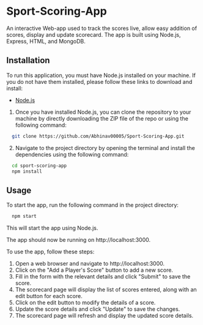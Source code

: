 # Sport-Scoring-App
An interactive Web-app used to track the scores live, allow easy addition of scores, display and update scorecard. The app is built using Node.js, Express, HTML, and MongoDB.

## Installation
To run this application, you must have Node.js installed on your machine. If you do not have them installed, please follow these links to download and install:

* [Node.js](https://nodejs.org/en/)

1. Once you have installed Node.js, you can clone the repository to your machine by directly downloading the ZIP file of the repo or using the following command:

```bash
  git clone https://github.com/Abhinav00005/Sport-Scoring-App.git
```

2. Navigate to the project directory by opening the terminal and install the dependencies using the following command:

```bash
  cd sport-scoring-app
  npm install
```

## Usage

To start the app, run the following command in the project directory:

```bash
  npm start
```

This will start the app using Node.js.

The app should now be running on http://localhost:3000.

To use the app, follow these steps:
 
1. Open a web browser and navigate to http://localhost:3000.
2. Click on the "Add a Player's Score" button to add a new score.
3. Fill in the form with the relevant details and click "Submit" to save the score.
4. The scorecard page will display the list of scores entered, along with an edit button for each score.
5. Click on the edit button to modify the details of a score.
6. Update the score details and click "Update" to save the changes.
7. The scorecard page will refresh and display the updated score details.
